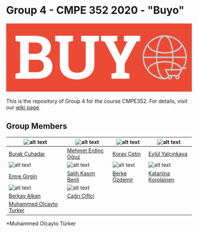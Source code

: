 # Group 4 - CMPE 352 2020 - "Buyo"

![](https://github.com/bounswe/bounswe2020group4/blob/master/logoV1.png "Buyo")

This is the repository of Group 4 for the course CMPE352. For details, visit our [wiki page](https://github.com/bounswe/bounswe2020group4/wiki).

## Group Members
| <img src="https://avatars.githubusercontent.com/burakcuhadar" alt="alt text" width="150"> | <img src="https://avatars.githubusercontent.com/eridincu" alt="alt text" width="150"> | <img src="https://avatars.githubusercontent.com/koraycetiin" alt="alt text" width="150"> | <img src="https://avatars.githubusercontent.com/eylulyalcinkaya" alt="alt text" width="150"> | 
|---|---|---|---|
|[Burak Çuhadar](https://github.com/bounswe/bounswe2020group4/wiki/Burak-%C3%87uhadar)|[Mehmet Erdinç Oğuz](https://github.com/bounswe/bounswe2020group4/wiki/Mehmet-Erdin%C3%A7-O%C4%9Fuz)|[Koray Çetin](https://github.com/bounswe/bounswe2020group4/wiki/Koray-Cetin)|[Eylül Yalçınkaya](https://github.com/bounswe/bounswe2020group4/wiki/Eyl%C3%BCl-Yal%C3%A7%C4%B1nkaya)|
| <img src="https://avatars.githubusercontent.com/egirgin" alt="alt text" width="150"> | <img src="https://avatars.githubusercontent.com/zeritte" alt="alt text" width="150"> | <img src="https://avatars.githubusercontent.com/berkeozdemir2016400246" alt="alt text" width="150"> | <img src="https://avatars.githubusercontent.com/katakor" alt="alt text" width="150"> | 
|[Emre Girgin](https://github.com/bounswe/bounswe2020group4/wiki/Emre-Girgin)|[Salih Kasım Benli](https://github.com/bounswe/bounswe2020group4/wiki/Salih-Kas%C4%B1m-Benli)|[Berke Özdemir](https://github.com/bounswe/bounswe2020group4/wiki/Berke-%C3%96zdemir)|[Katariina Korolainen](https://github.com/bounswe/bounswe2020group4/wiki/Katariina-Korolainen)|
| <img src="https://avatars.githubusercontent.com/berkayalkan" alt="alt text" width="150"> | <img src="https://avatars.githubusercontent.com/cagric0" alt="alt text" width="150"> |
|[Berkay Alkan](https://github.com/bounswe/bounswe2020group4/wiki/Berkay-Alkan)|[Çağrı Çiftçi](https://github.com/bounswe/bounswe2020group4/wiki/%C3%87a%C4%9Fr%C4%B1-%C3%87ift%C3%A7i)|
[Muhammed Olcayto Turker](https://github.com/bounswe/bounswe2020group4/wiki/M.Olcayto-T%C3%BCrker)|


*Muhammed Olcayto Türker
